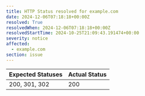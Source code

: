 ```yaml
---
title: HTTP Status resolved for example.com
date: 2024-12-06T07:18:18+00:00Z
resolved: True
resolvedWhen: 2024-12-06T07:18:18+00:00Z
resolvedStartTime: 2024-10-25T21:09:43.191474+00:00
severity: notice
affected:
  - example.com
section: issue
---
```


| Expected Statuses | Actual Status  |
|-------------------|----------------|
| 200, 301, 302 | 200 |
